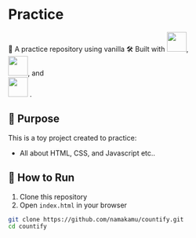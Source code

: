 # Practice

🎯 A practice repository using vanilla 🛠️ Built with
<img src="https://cdn.jsdelivr.net/gh/devicons/devicon/icons/html5/html5-original.svg" width="40"/>,  
<img src="https://cdn.jsdelivr.net/gh/devicons/devicon/icons/css3/css3-original.svg" width="40"/>, and  
<img src="https://cdn.jsdelivr.net/gh/devicons/devicon/icons/javascript/javascript-original.svg" width="40"/>
.

## 🧠 Purpose
This is a toy project created to practice:
- All about HTML, CSS, and Javascript etc..

## 🚀 How to Run
1. Clone this repository
2. Open `index.html` in your browser

```bash
git clone https://github.com/namakamu/countify.git
cd countify

